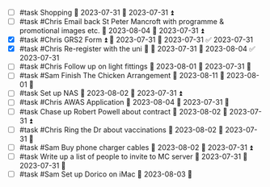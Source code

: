 - [ ] #task Shopping 📅 2023-07-31 🛫 2023-07-31 ⏫ 
- [ ] #task #Chris Email back St Peter Mancroft with programme & promotional images etc. 📅 2023-08-04 🛫 2023-07-31 ⏫ 
- [x] #task #Chris GRS2 Form ⏫ 🛫 2023-07-31 📅 2023-07-31 ✅ 2023-07-31
- [x] #task #Chris Re-register with the uni 🔼 🛫 2023-07-31 📅 2023-08-04 ✅ 2023-07-31
- [ ] #task #Chris Follow up on light fittings 📅 2023-08-01 🛫 2023-07-31 🔼 
- [ ] #task #Sam Finish The Chicken Arrangement 📅 2023-08-11 🛫 2023-08-01 🔼 
- [ ] #task Set up NAS 📅 2023-08-02 🛫 2023-07-31 ⏫ 
- [ ] #task #Chris AWAS Application 📅 2023-08-04 🛫 2023-07-31 🔼 
- [ ] #task Chase up Robert Powell about contract 📅 2023-08-02 🛫 2023-07-31 ⏫ 
- [ ] #task #Chris Ring the Dr about vaccinations 📅 2023-08-02 🛫 2023-07-31 🔼 
- [ ] #task #Sam Buy phone charger cables 📅 2023-08-02 🛫 2023-07-31 ⏫ 
- [ ] #task Write up a list of people to invite to MC server 📅 2023-07-31 🛫 2023-07-31 🔽
- [ ] #task #Sam Set up Dorico on iMac 🛫 2023-08-03 🔼 